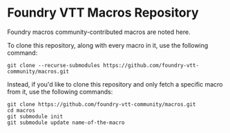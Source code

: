 # Foundry VTT Macros Repository

Foundry macros community-contributed macros are noted here.

To clone this repository, along with every macro in it, use the following command:

```
git clone --recurse-submodules https://github.com/foundry-vtt-community/macros.git
```

Instead, if you'd like to clone this repository and only fetch a specific macro from it, use the following commands:

```
git clone https://github.com/foundry-vtt-community/macros.git
cd macros
git submodule init
git submodule update name-of-the-macro
```
